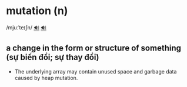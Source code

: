 # mutation (n)

/mjuːˈteɪʃn/ [🔊](https://www.oxfordlearnersdictionaries.com/media/english/uk_pron/m/mut/mutat/mutation__gb_1.mp3) [🔊](https://www.oxfordlearnersdictionaries.com/media/english/us_pron/m/mut/mutat/mutation__us_1.mp3)

## a change in the form or structure of something (sự biến đổi; sự thay đổi)

- The underlying array may contain unused space and garbage data caused by heap mutation.
